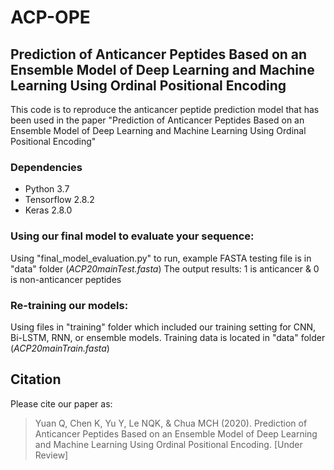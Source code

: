 # ACP-OPE
## Prediction of Anticancer Peptides Based on an Ensemble Model of Deep Learning and Machine Learning Using Ordinal Positional Encoding

This code is to reproduce the anticancer peptide prediction model that has been used in the paper "Prediction of Anticancer Peptides Based on an Ensemble Model of Deep Learning and Machine Learning Using Ordinal Positional Encoding"

### Dependencies
- Python 3.7
- Tensorflow 2.8.2
- Keras 2.8.0

### Using our final model to evaluate your sequence:
Using "final_model_evaluation.py" to run, example FASTA testing file is in "data" folder (*ACP20mainTest.fasta*)
The output results: 1 is anticancer & 0 is non-anticancer peptides

### Re-training our models:
Using files in "training" folder which included our training setting for CNN, Bi-LSTM, RNN, or ensemble models. Training data is located in "data" folder (*ACP20mainTrain.fasta*)

## Citation
Please cite our paper as:
>Yuan Q, Chen K, Yu Y, Le NQK, & Chua MCH (2020). Prediction of Anticancer Peptides Based on an Ensemble Model of Deep Learning and Machine Learning Using Ordinal Positional Encoding. [Under Review]


